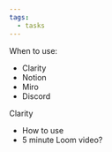 ```yaml
---
tags:
  - tasks
---
```

When to use:
- Clarity
- Notion
- Miro
- Discord

Clarity
- How to use
- 5 minute Loom video?
